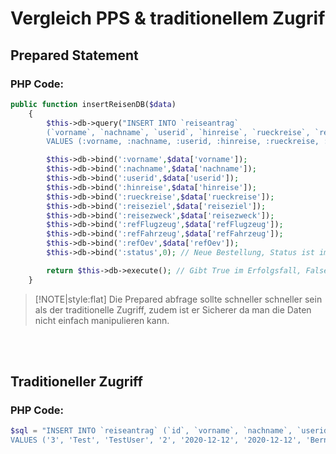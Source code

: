 # Vergleich PPS & traditionellem Zugrif 

## Prepared Statement

### PHP Code:

```php
public function insertReisenDB($data)
    {
        $this->db->query("INSERT INTO `reiseantrag` 
        (`vorname`, `nachname`, `userid`, `hinreise`, `rueckreise`, `reiseziel`, `reisezweck`, `refFlugzeug`, `refFahrzeug`, `refOev`, `status`)
        VALUES (:vorname, :nachname, :userid, :hinreise, :rueckreise, :reiseziel, :reisezweck, :refFlugzeug, :refFahrzeug, :refOev, :status )");

        $this->db->bind(':vorname',$data['vorname']);
        $this->db->bind(':nachname',$data['nachname']);
        $this->db->bind(':userid',$data['userid']);
        $this->db->bind(':hinreise',$data['hinreise']);
        $this->db->bind(':rueckreise',$data['rueckreise']);
        $this->db->bind(':reiseziel',$data['reiseziel']);
        $this->db->bind(':reisezweck',$data['reisezweck']);
        $this->db->bind(':refFlugzeug',$data['refFlugzeug']);
        $this->db->bind(':refFahrzeug',$data['refFahrzeug']);
        $this->db->bind(':refOev',$data['refOev']);
        $this->db->bind(':status',0); // Neue Bestellung, Status ist immer 0

        return $this->db->execute(); // Gibt True im Erfolgsfall, False im Fehlerfall
    }
```



> [!NOTE|style:flat]
Die Prepared abfrage sollte schneller schneller sein als der traditionelle Zugriff, zudem ist er Sicherer da man die Daten nicht einfach manipulieren kann.

<br>
<br>

## Traditioneller Zugriff

### PHP Code:

```php
$sql = "INSERT INTO `reiseantrag` (`id`, `vorname`, `nachname`, `userid`, `hinreise`, `rueckreise`, `reiseziel`, `reisezweck`, `refFlugzeug`, `refFahrzeug`, `refOev`, `status`)
VALUES ('3', 'Test', 'TestUser', '2', '2020-12-12', '2020-12-12', 'Bern', 'Schulung', '1', NULL, NULL, '0');
```



